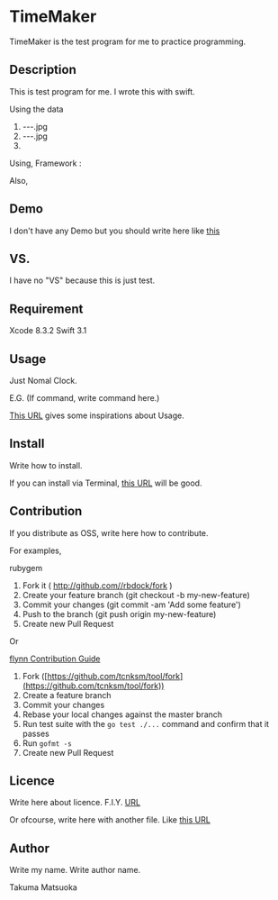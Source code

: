 # TimeMaker

TimeMaker is the test program for me to practice programming.

## Description

This is test program for me.
I wrote this with swift.

Using the data
1. ---.jpg
2. ---.jpg
3. 

Using,
Framework : 

Also,


## Demo

I don't have any Demo but you should write here like [this](http://qiita.com/takuya-ki/items/13e445096752b8181de7)

## VS. 

I have no "VS" because this is just test.

## Requirement

Xcode 8.3.2
Swift 3.1
 
## Usage

Just Nomal Clock.



E.G.
(If command, write command here.)

[This URL](https://github.com/motemen/ghq) gives some inspirations about Usage.

## Install

Write how to install.

If you can install via Terminal, [this URL](https://github.com/expressjs/express) will be good.


## Contribution

If you distribute as OSS, write here how to contribute.

For examples, 

rubygem
1. Fork it ( http://github.com//rbdock/fork )
2. Create your feature branch (git checkout -b my-new-feature)
3. Commit your changes (git commit -am 'Add some feature')
4. Push to the branch (git push origin my-new-feature)
5. Create new Pull Request

Or

[flynn Contribution Guide](https://flynn.io/docs/contributing)
1. Fork ([https://github.com/tcnksm/tool/fork](https://github.com/tcnksm/tool/fork))
2. Create a feature branch
3. Commit your changes
4. Rebase your local changes against the master branch
5. Run test suite with the `go test ./...` command and confirm that it passes
6. Run `gofmt -s`
7. Create new Pull Request

## Licence

Write here about licence.
F.I.Y. [URL](http://qiita.com/tadsan/items/99d816e78ca429093b75)

Or ofcourse, write here with another file.
Like [this URL](https://github.com/peco/peco/blob/master/LICENSE)

## Author

Write my name.
Write author name.

Takuma Matsuoka

